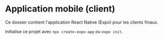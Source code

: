 # Application mobile (client)

Ce dossier contient l'application React Native (Expo) pour les clients finaux.

Initialise ce projet avec `npx create-expo-app` ou `expo init`.

